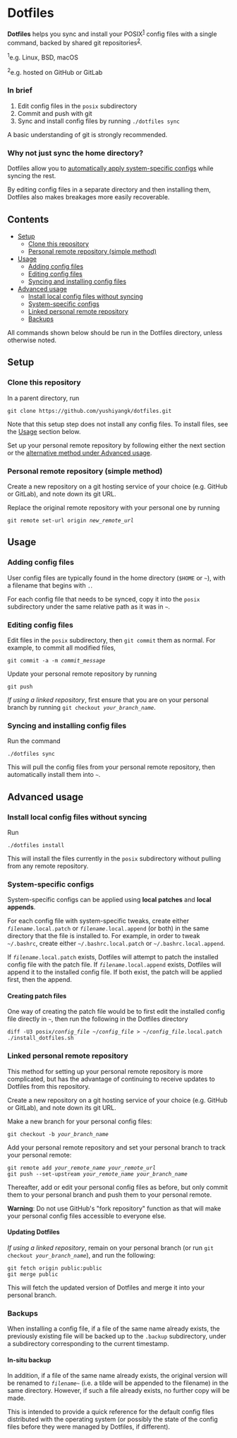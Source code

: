 # Dotfiles

**Dotfiles** helps you sync and install your POSIX<sup><a href="#posix">1</a></sup> config files with a single command, backed by shared git repositories<sup><a href="#git">2</a></sup>.

<a name="posix"></a><sup>1</sup>e.g. Linux, BSD, macOS

<a name="git"></a><sup>2</sup>e.g. hosted on GitHub or GitLab

### In brief

1. Edit config files in the `posix` subdirectory
2. Commit and push with git
3. Sync and install config files by running `./dotfiles sync`

A basic understanding of git is strongly recommended.

### Why not just sync the home directory?

Dotfiles allow you to [automatically apply system-specific configs](#system-specific-configs) while syncing the rest.

By editing config files in a separate directory and then installing them, Dotfiles also makes breakages more easily recoverable.

## Contents

- [Setup](#setup)
	- [Clone this repository](#clone-this-repository)
	- [Personal remote repository (simple method)](#personal-remote-repository-simple-method)
- [Usage](#usage)
	- [Adding config files](#adding-config-files)
	- [Editing config files](#editing-config-files)
	- [Syncing and installing config files](#syncing-and-installing-config-files)
- [Advanced usage](#advanced-usage)
	- [Install local config files without syncing](#install-local-config-files-without-syncing)
	- [System-specific configs](#system-specific-configs)
	- [Linked personal remote repository](#linked-personal-remote-repository)
	- [Backups](#backups)

All commands shown below should be run in the Dotfiles directory, unless otherwise noted.

## Setup

### Clone this repository

In a parent directory, run
```
git clone https://github.com/yushiyangk/dotfiles.git
```

Note that this setup step does not install any config files. To install files, see the [Usage](#usage) section below.

Set up your personal remote repository by following either the next section or the [alternative method under Advanced usage](#linked-personal-remote-repository).

### Personal remote repository (simple method)

Create a new repository on a git hosting service of your choice (e.g. GitHub or GitLab), and note down its git URL.

Replace the original remote repository with your personal one by running
<pre><code>git remote set-url origin <var>new_remote_url</var></code></pre>

## Usage

### Adding config files

User config files are typically found in the home directory (`$HOME` or `~`), with a filename that begins with `.`.

For each config file that needs to be synced, copy it into the `posix` subdirectory under the same relative path as it was in `~`.

### Editing config files

Edit files in the `posix` subdirectory, then `git commit` them as normal. For example, to commit all modified files,
<pre><code>git commit -a -m <var>commit_message</var></code></pre>

Update your personal remote repository by running
```
git push
```

<aside><i>If using a linked repository</i>, first ensure that you are on your personal branch by running <code>git checkout <var>your_branch_name</var></code>.</aside>

### Syncing and installing config files

Run the command

```
./dotfiles sync
```

This will pull the config files from your personal remote repository, then automatically install them into `~`.

## Advanced usage

### Install local config files without syncing

Run
```
./dotfiles install
```

This will install the files currently in the `posix` subdirectory without pulling from any remote repository.

### System-specific configs

System-specific configs can be applied using **local patches** and **local appends**.

For each config file with system-specific tweaks, create either <code><var>filename</var>.local.patch</code> or <code><var>filename</var>.local.append</code> (or both) in the same directory that the file is installed to. For example, in order to tweak `~/.bashrc`, create either `~/.bashrc.local.patch` or `~/.bashrc.local.append`.

If <code><var>filename</var>.local.patch</code> exists, Dotfiles will attempt to patch the installed config file with the patch file. If <code><var>filename</var>.local.append</code> exists, Dotfiles will append it to the installed config file. If both exist, the patch will be applied first, then the append.

#### Creating patch files

One way of creating the patch file would be to first edit the installed config file directly in `~`, then run the following in the Dotfiles directory
<pre><code>diff -U3 posix/<var>config_file</var> ~/<var>config_file</var> > ~/<var>config_file</var>.local.patch
./install_dotfiles.sh</code></pre>

### Linked personal remote repository

This method for setting up your personal remote repository is more complicated, but has the advantage of continuing to receive updates to Dotfiles from this repository.

Create a new repository on a git hosting service of your choice (e.g. GitHub or GitLab), and note down its git URL.

Make a new branch for your personal config files:
<pre><code>git checkout -b <var>your_branch_name</var></code></pre>

Add your personal remote repository and set your personal branch to track your personal remote:
<pre><code>git remote add <var>your_remote_name</var> <var>your_remote_url</var>
git push --set-upstream <var>your_remote_name</var> <var>your_branch_name</var></code></pre>

Thereafter, add or edit your personal config files as before, but only commit them to your personal branch and push them to your personal remote.

**Warning**: Do not use GitHub's "fork repository" function as that will make your personal config files accessible to everyone else.

#### Updating Dotfiles

*If using a linked repository*, remain on your personal branch (or run <code>git checkout <var>your_branch_name</var></code>), and run the following:
<pre><code>git fetch origin public:public
git merge public</code></pre>

This will fetch the updated version of Dotfiles and merge it into your personal branch.

### Backups

When installing a config file, if a file of the same name already exists, the previously existing file will be backed up to the `.backup` subdirectory, under a subdirectory corresponding to the current timestamp.

#### In-situ backup

In addition, if a file of the same name already exists, the original version will be renamed to <code><var>filename</var>~</code> (i.e. a tilde will be appended to the filename) in the same directory. However, if such a file already exists, no further copy will be made.

This is intended to provide a quick reference for the default config files distributed with the operating system (or possibly the state of the config files before they were managed by Dotfiles, if different).
